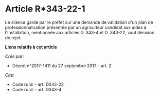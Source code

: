 # Article R*343-22-1

Le silence gardé par le préfet sur une demande de validation d'un plan de professionnalisation présentée par un agriculteur
candidat aux aides à l'installation, mentionnée aux articles D. 343-4 et D. 343-22, vaut décision de rejet.

**Liens relatifs à cet article**

_Créé par_:

  - Décret n°2017-1411 du 27 septembre 2017 - art. 2

_Cite_:

  - Code rural - art. D343-22
  - Code rural - art. D343-4
